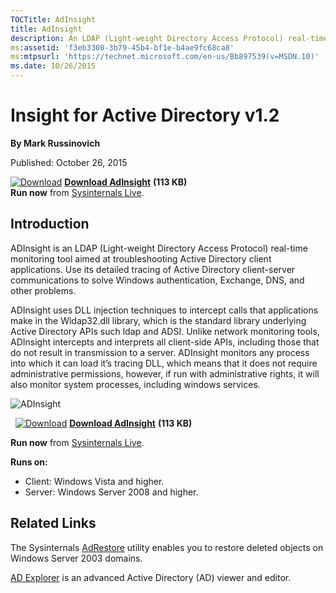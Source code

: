 ```yaml
--- 
TOCTitle: AdInsight
title: AdInsight
description: An LDAP (Light-weight Directory Access Protocol) real-time monitoring tool aimed at troubleshooting Active Directory client applications.
ms:assetid: 'f3eb3300-3b79-45b4-bf1e-b4ae9fc68ca8'
ms:mtpsurl: 'https://technet.microsoft.com/en-us/Bb897539(v=MSDN.10)'
ms.date: 10/26/2015
---
```


Insight for Active Directory v1.2
=================================

**By Mark Russinovich**

Published: October 26, 2015

[![Download](/media/landing/sysinternals/download_sm.png)](https://download.sysinternals.com/files/AdInsight.zip) [**Download AdInsight**](https://download.sysinternals.com/files/AdInsight.zip) **(113 KB)**  
**Run now** from [Sysinternals Live](https://live.sysinternals.com/).

## Introduction

ADInsight is an LDAP (Light-weight Directory Access Protocol) real-time
monitoring tool aimed at troubleshooting Active Directory client
applications. Use its detailed tracing of Active Directory client-server
communications to solve Windows authentication, Exchange, DNS, and other
problems.

ADInsight uses DLL injection techniques to intercept calls that
applications make in the Wldap32.dll library, which is the standard
library underlying Active Directory APIs such ldap and ADSI. Unlike
network monitoring tools, ADInsight intercepts and interprets all
client-side APIs, including those that do not result in transmission to
a server. ADInsight monitors any process into which it can load it’s
tracing DLL, which means that it does not require administrative
permissions, however, if run with administrative rights, it will also
monitor system processes, including windows services.

![ADInsight](/media/landing/sysinternals/adinsight.jpg)  

 
[![Download](/media/landing/sysinternals/download_sm.png)](https://download.sysinternals.com/files/AdInsight.zip) [**Download AdInsight**](https://download.sysinternals.com/files/AdInsight.zip) **(113 KB)**

**Run now** from [Sysinternals Live](https://live.sysinternals.com/).

**Runs on:**

-   Client: Windows Vista and higher.
-   Server: Windows Server 2008 and higher.

## Related Links

The Sysinternals
[AdRestore](adrestore.md)
utility enables you to restore deleted objects on Windows Server 2003
domains.

[AD Explorer](adexplorer.md)
is an advanced Active Directory (AD) viewer and editor.  